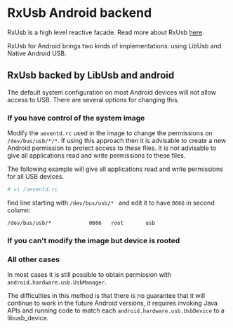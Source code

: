 # RxUsb Android backend

RxUsb is a high level reactive facade. Read more about RxUsb [here](https://github.com/eraga/rxusb).

RxUsb for Android brings two kinds of implementations: using LibUsb and Native Android USB.



## RxUsb backed by LibUsb and android



The default system configuration on most Android devices will not allow
access to USB. There are several options for changing this.

### If you have control of the system image

Modify the `ueventd.rc` used in the image to change the permissions on
`/dev/bus/usb/*/*`. If using this approach then it is advisable to
create a new Android permission to protect access to these files.
It is not advisable to give all applications read and write permissions
to these files.

The following example will give all applications read and write permissions
for all USB devices.

```bash
# vi /ueventd.rc
```

find line starting with `/dev/bus/usb/* ` and edit it to have `0666` in second column:
```
/dev/bus/usb/*            0666   root       usb
```


### If you can't modify the image but device is rooted


### All other cases

In most cases it is still possible to obtain permission with
`android.hardware.usb.UsbManager`.

The difficulties in this method is that there is no guarantee
that it will continue to work in the future Android versions, it
requires invoking Java APIs and running code to match each
`android.hardware.usb.UsbDevice` to a libusb_device.
